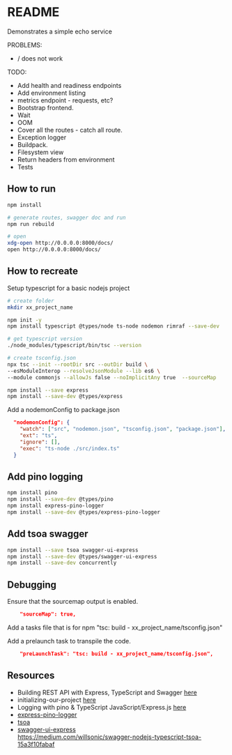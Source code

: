 # README

Demonstrates a simple echo service

PROBLEMS:

* / does not work

TODO:

* Add health and readiness endpoints
* Add environment listing
* metrics endpoint - requests, etc?
* Bootstrap frontend.  
* Wait
* OOM
* Cover all the routes - catch all route.  
* Exception logger
* Buildpack.
* Filesystem view
* Return headers from environment
* Tests

## How to run

```sh
npm install

# generate routes, swagger doc and run
npm run rebuild

# open 
xdg-open http://0.0.0.0:8000/docs/
open http://0.0.0.0:8000/docs/
```

## How to recreate

Setup typescript for a basic nodejs project

```sh
# create folder  
mkdir xx_project_name

npm init -y   
npm install typescript @types/node ts-node nodemon rimraf --save-dev  

# get typescript version
./node_modules/typescript/bin/tsc --version 

# create tsconfig.json
npx tsc --init --rootDir src --outDir build \
--esModuleInterop --resolveJsonModule --lib es6 \
--module commonjs --allowJs false --noImplicitAny true  --sourceMap 

npm install --save express 
npm install --save-dev @types/express
```

Add a nodemonConfig to package.json

```json
  "nodemonConfig": {
    "watch": ["src", "nodemon.json", "tsconfig.json", "package.json"],
    "ext": "ts",
    "ignore": [],
    "exec": "ts-node ./src/index.ts"
  }
```

## Add pino logging

```sh
npm install pino     
npm install --save-dev @types/pino   
npm install express-pino-logger
npm install --save-dev @types/express-pino-logger
```

## Add tsoa swagger

```sh
npm install --save tsoa swagger-ui-express
npm install --save-dev @types/swagger-ui-express
npm install --save-dev concurrently
```

## Debugging

Ensure that the sourcemap output is enabled.

```json
    "sourceMap": true,  
```

Add a tasks file that is for npm "tsc: build - xx_project_name/tsconfig.json"  

Add a prelaunch task to transpile the code.  

```json
    "preLaunchTask": "tsc: build - xx_project_name/tsconfig.json",
```

## Resources

* Building REST API with Express, TypeScript and Swagger [here](https://rsbh.dev/blog/rest-api-with-express-typescript)
* initializing-our-project [here](https://tsoa-community.github.io/docs/getting-started.html#initializing-our-project)
* Logging with pino & TypeScript JavaScript/Express.js [here](https://blog.morizyun.com/javascript/library-typescript-pino-logger.html)  
* [express-pino-logger](https://github.com/pinojs/express-pino-logger#readme)  
* [tsoa](https://github.com/lukeautry/tsoa)  
* [swagger-ui-express](https://github.com/scottie1984/swagger-ui-express)  
https://medium.com/willsonic/swagger-nodejs-typescript-tsoa-15a3f10fabaf